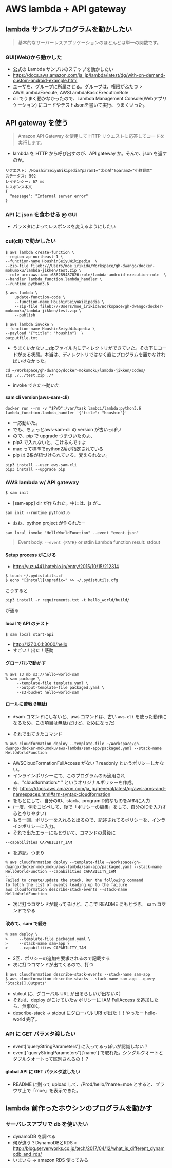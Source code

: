 # AWS lambda + API gateway

## lambda サンプルプログラムを動かしたい

> 基本的なサーバーレスアプリケーションのほとんどは単一の関数です。

### GUI(Web)から動かした

- 公式の Lambda サンプルのステップを動かしたい
- https://docs.aws.amazon.com/ja_jp/lambda/latest/dg/with-on-demand-custom-android-example.html
- ユーザを、グループに所属させる。グループは、権限がふたつ > AWSLambdaExecute, AWSLambdaBasicExecutionRole
- cli でうまく動かなかったので、Lambda Management Console(Webアプリケーション) にコードやテストJsonを書いて実行、うまくいった。


## API gateway を使う

> Amazon API Gateway を使用して HTTP リクエストに応答してコードを実行します。
- lambda を HTTP から呼び出すのが、API gateway か。そんで、json を返すのか。

```
リクエスト: /HoushinSeiyuWikipedia?param1="太公望"&param2="小野賢章"
ステータス: 502
レイテンシー: 67 ms
レスポンス本文
{
  "message": "Internal server error"
}
```
### API に json を食わせる @ GUI

- パラメタによってレスポンスを変えるようにしたい

### cui(cli) で動かしたい

```
$ aws lambda create-function \
--region ap-northeast-1 \
--function-name HoushinSeiyuWikipedia  \
--zip-file fileb:///Users/moe_irikida/Workspace/gh-dwango/docker-mokumoku/lambda-jikken/test.zip \
--role arn:aws:iam::688289487826:role/lambda-android-execution-role  \
--handler lambda_function.lambda_handler \
--runtime python3.6
```
```
$ aws lambda \
    update-function-code \
    --function-name HoushinSeiyuWikipedia \
    --zip-file fileb:///Users/moe_irikida/Workspace/gh-dwango/docker-mokumoku/lambda-jikken/test.zip \
    --publish
```
```
$ aws lambda invoke \
--function-name HoushinSeiyuWikipedia \
--payload '{"title": "houshin"}' \
outputfile.txt
```
- うまくいかない...zipファイル内にディレクトリができていた。その下にコードがある状態。本当は、ディレクトリではなく直にプログラムを置かなければいけなかった。
```
cd ~/Workspace/gh-dwango/docker-mokumoku/lambda-jikken/codes/
zip ./../test.zip ./*
```
- invoke できた〜動いた

#### sam cli version(aws-sam-cli)

```
docker run --rm -v "$PWD":/var/task lambci/lambda:python3.6 lambda_function.lambda_handler '{"title": "houshin"}'
```
- 一応動いた。
- でも、ちょっとaws-sam-cli の version が古いっぽい
- ので、pip で upgrade つまづいたのよ、
- pip3 で入れないと、こけるんですよ
- mac って標準でpython2系が指定されている
- pip は 2系が紐づけられている、変えられない。

```
pip3 install --user aws-sam-cli
pip3 install --upgrade pip
```

### AWS lambda w/ API gateway

```
$ sam init
```
- [sam-app] dir が作られた。中には、js が...
```
sam init --runtime python3.6
```
- おお、python project が作られたー
```
sam local invoke "HelloWorldFunction" --event "event.json"
```
> Event body: `--event {PATH}` or stdin
> Lambda function result: stdout


#### Setup process がこける
- http://yuzu441.hateblo.jp/entry/2015/10/15/212314
```
$ touch ~/.pydistutils.cf
$ echo "[install]\nprefix=" >> ~/.pydistutils.cfg
```
こうすると
```
pip3 install -r requirements.txt -t hello_world/build/
```
が通る

#### local で API のテスト
```
$ sam local start-api
```
- http://127.0.0.1:3000/hello
- すごい！出た！感動

#### グローバルで動かす

```
% aws s3 mb s3://hello-world-sam
% sam package \
     --template-file template.yaml \
     --output-template-file packaged.yaml \
     --s3-bucket hello-world-sam
```

#### ロールに苦戦 (!無駄)
* ※sam コマンドにしないと、aws コマンドは、古い `aws-cli` を使った動作になるため、この項目は無駄(だけど、ためになった)

- それで出てきたコマンド
```
% aws cloudformation deploy --template-file ~/Workspace/gh-dwango/docker-mokumoku/aws-lambda/sam-app/packaged.yaml --stack-name HelloWorldFunction
```

- AWSCloudFormationFullAccess がない？readonly というポリシーしかない。
- インラインポリシーにて、このプログラムのみ適用される、"cloudformation:* " というオリジナルポリシーを作成。
- 例:  https://docs.aws.amazon.com/ja_jp/general/latest/gr/aws-arns-and-namespaces.html#arn-syntax-cloudformation
- をもとにして、自分のID、stack、programID的なものをARNに入力
- (一度、例をコピペして、後で「ポリシーの編集」をして、自分のIDを入力するとやりやすい)
- もう一回、ポリシーを入れろと出るので、記述されてるポリシーを、インラインポリシーに入力。
- それで出たエラーにもとづいて、コマンドの最後に
```
--capabilities CAPABILITY_IAM
```
- を追記。つまり
```
% aws cloudformation deploy --template-file ~/Workspace/gh-dwango/docker-mokumoku/aws-lambda/sam-app/packaged.yaml --stack-name HelloWorldFunction --capabilities CAPABILITY_IAM
...
Failed to create/update the stack. Run the following command
to fetch the list of events leading up to the failure
aws cloudformation describe-stack-events --stack-name HelloWorldFunction
```
- 次に打つコマンドが載ってるけど、ここで README にもとづき、 sam コマンドでやる

#### 改めて、sam で続き
```
% sam deploy \
>     --template-file packaged.yaml \
>     --stack-name sam-app \
>     --capabilities CAPABILITY_IAM
```
- 2回、ポリシーの追加を要求されるので記載する
- 次に打つコマンドが出てくるので、打つ
```
$ aws cloudformation describe-stack-events --stack-name sam-app
$ aws cloudformation describe-stacks --stack-name sam-app --query 'Stacks[].Outputs'
```
- stdout に、グローバル URL が出るらしいが出ないX(
- それは、deploy がこけていたw ポリシーに IAM:FullAccess を追加したら、無事OK。
- describe-stack -> stdout にグローバル URI が出た！！やったー hello-world 完了。

### API に GET パラメタ渡したい

- event['queryStringParameters'] に入ってるっぽいが認識しない？
- event["queryStringParameters"]['name'] で取れた。シングルクオートとダブルクオートって区別されるの！？

#### global API に GET パラメタ渡したい

- README に則って upload して、/Prod/hello/?name=moe とすると、ブラウザ上で「moe」を表示できた。

## lambda 前作ったホウシンのプログラムを動かす

### サーバレスアプリで db を使いたい

- dynamoDB を調べる
- 何が違う？DynamoDBとRDS > http://blog.serverworks.co.jp/tech/2017/04/12/what_is_different_dynamodb_and_rds/
- いまいち -> amazon RDS 使ってみる
